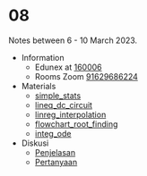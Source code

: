 # 08
Notes between 6 - 10 March 2023.

- Information
  + Edunex at [160006](https://edunex.itb.ac.id/courses/44705/preview/160006)
  + Rooms Zoom [91629686224](https://itb-ac-id.zoom.us/j/91629686224?pwd=T1dkYkordHVNZHA3UDNrbXBQbTNXQT09)
- Materials
  + [simple_stats](https://github.com/dudung/py-jupyter-nb/blob/main/src/stepin/exercises/05/simple_stats.ipynb)
  + [lineq_dc_circuit](https://github.com/dudung/py-jupyter-nb/blob/main/src/stepin/exercises/05/lineq_dc_circuit.ipynb)
  + [linreg_interpolation](https://github.com/dudung/py-jupyter-nb/blob/main/src/stepin/exercises/05/linreg_interpolation.ipynb)
  + [flowchart_root_finding](https://github.com/dudung/py-jupyter-nb/blob/main/src/stepin/exercises/05/flowchart_root_finding.ipynb)
  + [integ_ode](https://github.com/dudung/py-jupyter-nb/blob/main/src/stepin/exercises/05/integ_ode.ipynb)
- Diskusi
  + [Penjelasan](20230307-0.png)
  + [Pertanyaan](20230307-1.png)
  
